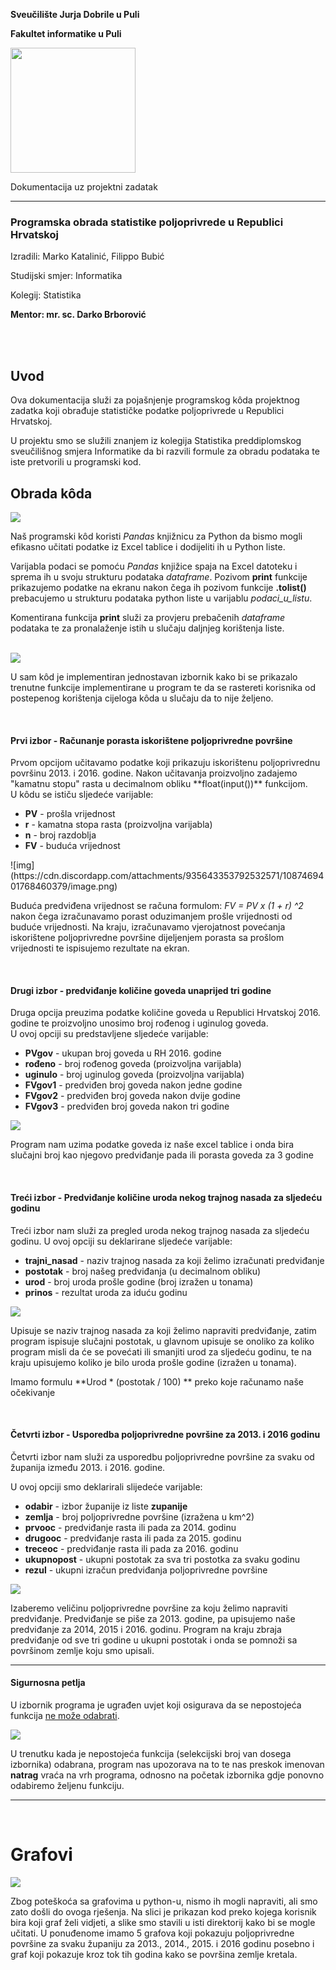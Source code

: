 

**Sveučilište Jurja Dobrile u Puli**

  

**Fakultet informatike u Puli**

  

<img  src="https://cdn.discordapp.com/attachments/931310318687236126/1064306501977645076/Unipu-logo-lat.png"  style="height:200px"  />




Dokumentacija uz projektni zadatak

  

----

  

### Programska obrada statistike poljoprivrede u Republici Hrvatskoj

Izradili: Marko Katalinić, Filippo Bubić

Studijski smjer: Informatika

Kolegij: Statistika

  

<b> Mentor: mr. sc. Darko Brborović </b>

  

<br>

<br>

  

## Uvod

<p>Ova dokumentacija služi za pojašnjenje programskog kôda projektnog zadatka koji obrađuje statističke podatke poljoprivrede u Republici Hrvatskoj. <br>

U projektu smo se služili znanjem iz kolegija Statistika preddiplomskog sveučilišnog smjera Informatike da bi razvili formule za obradu podataka te iste pretvorili u programski kod. </p>

  

## Obrada kôda

<img  src="https://cdn.discordapp.com/attachments/935643353792532571/1080526113413005342/image.png">  <br>

<p>

Naš programski kôd koristi *Pandas* knjižnicu za Python da bismo mogli efikasno učitati podatke iz Excel tablice i dodijeliti ih u Python liste. <br>

Varijabla podaci se pomoću *Pandas* knjižice spaja na Excel datoteku i sprema ih u svoju strukturu podataka *dataframe*. Pozivom **print** funkcije prikazujemo podatke na ekranu nakon čega ih pozivom funkcije **.tolist()** prebacujemo u strukturu podataka python liste u varijablu *podaci_u_listu*. <br>

Komentirana funkcija **print** služi za provjeru prebačenih *dataframe* podataka te za pronalaženje istih u slučaju daljnjeg korištenja liste.

</p><br>

  

<img  src="https://cdn.discordapp.com/attachments/935643353792532571/1080787935672156170/image.png">

<p>

U sam kôd je implementiran jednostavan izbornik kako bi se prikazalo trenutne funkcije implementirane u program te da se rastereti korisnika od postepenog korištenja cijeloga kôda u slučaju da to nije željeno.

</p><br>

  

#### Prvi izbor - Računanje porasta iskorištene poljoprivredne površine

<p>
Prvom opcijom učitavamo podatke koji prikazuju iskorištenu poljoprivrednu površinu 2013. i 2016. godine. Nakon učitavanja proizvoljno zadajemo "kamatnu stopu" rasta u decimalnom obliku **float(input())** funkcijom.<br>
U kôdu se ističu sljedeće varijable:

- **PV** - prošla vrijednost
- **r** - kamatna stopa rasta (proizvoljna varijabla)
- **n** - broj razdoblja
- **FV** - buduća vrijednost

</p>![img](https://cdn.discordapp.com/attachments/935643353792532571/1087469401768460379/image.png)

<p>

Buduća predviđena vrijednost se računa formulom: *FV = PV x (1 + r) ^2* nakon čega izračunavamo porast oduzimanjem prošle vrijednosti od buduće vrijednosti. Na kraju, izračunavamo vjerojatnost povećanja iskorištene poljoprivredne površine dijeljenjem porasta sa prošlom vrijednosti te ispisujemo rezultate na ekran.

</p>
<br>

#### Drugi izbor - predviđanje količine goveda unaprijed tri godine

<p>

Druga opcija preuzima podatke količine goveda u Republici Hrvatskoj 2016. godine te proizvoljno unosimo broj rođenog i uginulog goveda.<br>U ovoj opciji su predstavljene sljedeće varijable:
- **PVgov** - ukupan broj goveda u RH 2016. godine
- **rođeno** - broj rođenog goveda (proizvoljna varijabla)
- **uginulo** - broj uginulog goveda (proizvoljna varijabla)
- **FVgov1** - predviđen broj goveda nakon jedne godine
- **FVgov2** - predviđen broj goveda nakon dvije godine
- **FVgov3** - predviđen broj goveda nakon tri godine

</p>
<img src="https://cdn.discordapp.com/attachments/935643353792532571/1087468702351491172/image.png">
<br>


Program nam uzima podatke goveda iz naše excel tablice i onda bira slučajni broj kao njegovo predviđanje pada ili porasta goveda za 3 godine

</p>
<br>

#### Treći izbor - Predviđanje količine uroda nekog trajnog nasada za sljedeću godinu

<p>

Treći izbor nam služi za pregled uroda nekog trajnog nasada za sljedeću godinu.
U ovoj opciji su deklarirane sljedeće varijable:

- **trajni_nasad** - naziv trajnog nasada za koji želimo izračunati predviđanje
- **postotak** - broj našeg predviđanja (u decimalnom obliku)
- **urod** - broj uroda prošle godine (broj izražen u tonama)
- **prinos** - rezultat uroda za iduću godinu

</p>

<img src="https://cdn.discordapp.com/attachments/935643353792532571/1087468192332513280/image.png"><br>

Upisuje se naziv trajnog nasada za koji želimo napraviti predviđanje, zatim program ispisuje slučajni postotak, u glavnom upisuje se onoliko za koliko program misli  da će se povećati ili smanjiti urod za sljedeću godinu, te na kraju upisujemo koliko je bilo uroda prošle godine (izražen u tonama).

Imamo formulu **Urod * (postotak / 100) ** preko koje računamo naše očekivanje

<p>
</p>
<br>


#### Četvrti izbor - Usporedba poljoprivredne površine za 2013. i 2016 godinu

<p>

Četvrti izbor nam služi za usporedbu poljoprivredne površine za svaku od županija između 2013. i 2016. godine.

U ovoj opciji smo deklarirali slijedeće varijable:

- **odabir** - izbor županije iz liste **zupanije**
- **zemlja** - broj poljoprivredne površine (izražena u km^2)
- **prvooc** - predviđanje rasta ili pada za 2014. godinu
- **drugooc** - predviđanje rasta ili pada za 2015. godinu
- **treceoc** - predviđanje rasta ili pada za 2016. godinu
- **ukupnopost** - ukupni postotak za sva tri postotka za svaku godinu
- **rezul** - ukupni izračun predviđanja poljoprivredne površine

</p>

<img src="https://cdn.discordapp.com/attachments/935643353792532571/1087467587157368923/image.png"><br>

<p>
Izaberemo veličinu poljoprivredne površine za koju želimo napraviti predviđanje. Predviđanje se piše za 2013. godine, pa upisujemo naše predviđanje za 2014, 2015 i 2016. godinu. Program na kraju zbraja predviđanje od sve tri godine u ukupni postotak i onda se pomnoži sa površinom zemlje koju smo upisali.


</p>

----

#### Sigurnosna petlja

<p>

U izbornik programa je ugrađen uvjet koji osigurava da se nepostojeća funkcija <u>ne može odabrati</u>.<br>

</p>

<p>

<img src="https://cdn.discordapp.com/attachments/935643353792532571/1080844539549450381/image.png"><br>

U trenutku kada je nepostojeća funkcija (selekcijski broj van dosega izbornika) odabrana, program nas upozorava na to te nas preskok imenovan **natrag** vraća na vrh programa, odnosno na početak izbornika gdje ponovno odabiremo željenu funkciju.

</p>

---

<br>



# Grafovi

<img src="https://cdn.discordapp.com/attachments/935643353792532571/1087464641732563024/image.png">

Zbog poteškoća sa grafovima u python-u, nismo ih mogli napraviti, ali smo zato došli do ovoga rješenja. Na slici je prikazan kod preko kojega korisnik bira koji graf želi vidjeti, a slike smo stavili u isti direktorij kako bi se mogle učitati. U ponuđenome imamo 5 grafova koji pokazuju poljoprivredne površine za svaku županiju za 2013., 2014., 2015. i 2016 godinu posebno i graf koji pokazuje kroz tok tih godina kako se površina zemlje kretala.